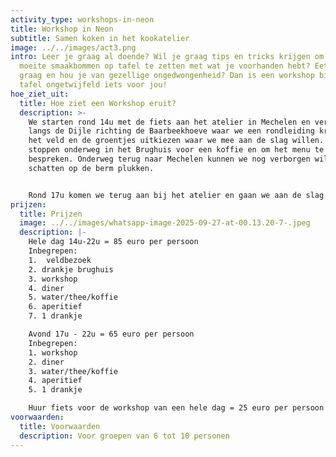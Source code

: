 ```yaml
---
activity_type: workshops-in-neon
title: Workshop in Neon
subtitle: Samen koken in het kookatelier
image: ../../images/act3.png
intro: Leer je graag al doende? Wil je graag tips en tricks krijgen om zonder
  moeite smaakbommen op tafel te zetten met wat je voorhanden hebt? Eet je ook
  graag en hou je van gezellige ongedwongenheid? Dan is een workshop bij Aan
  tafel ongetwijfeld iets voor jou!
hoe_ziet_uit:
  title: Hoe ziet een Workshop eruit?
  description: >-
    We starten rond 14u met de fiets aan het atelier in Mechelen en vertrekken
    langs de Dijle richting de Baarbeekhoeve waar we een rondleiding krijgen op
    het veld en de groentjes uitkiezen waar we mee aan de slag willen. We
    stoppen onderweg in het Brughuis voor een koffie en om het menu te
    bespreken. Onderweg terug naar Mechelen kunnen we nog verborgen wildpluk
    schatten op de berm plukken.   


    Rond 17u komen we terug aan bij het atelier en gaan we aan de slag. We koken samen een drie gangen menu waar ik alle technieken die we gebruiken uitleg en toon hoe een gerecht op te bouwen met de dingen die voorhanden zijn. Along the way leren we smaakmakers maken die je ingemaakt voor een hele tijd kunt bewaren. We tafelen uitgebreid in de gezellige ruimte van NEON, het creatief atelier waar Aan Tafel zijn intrek heeft, en degusteren al het lekkers dat we samen op tafel hebben gezet.
prijzen:
  title: Prijzen
  image: ../../images/whatsapp-image-2025-09-27-at-00.13.20-7-.jpeg
  description: |-
    Hele dag 14u-22u = 85 euro per persoon
    Inbegrepen:
    1.  veldbezoek 
    2. drankje brughuis
    3. workshop
    4. diner 
    5. water/thee/koffie
    6. aperitief
    7. 1 drankje

    Avond 17u - 22u = 65 euro per persoon
    Inbegrepen: 
    1. workshop
    2. diner
    3. water/thee/koffie
    4. aperitief
    5. 1 drankje

    Huur fiets voor de workshop van een hele dag = 25 euro per persoon
voorwaarden:
  title: Voorwaarden
  description: Voor groepen van 6 tot 10 personen
---
```

